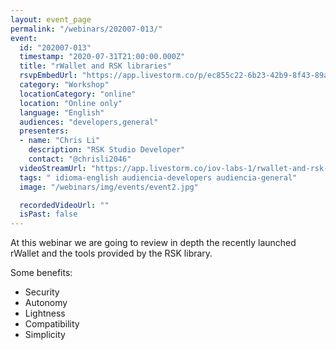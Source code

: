 ```yaml
---
layout: event_page
permalink: "/webinars/202007-013/"
event:
  id: "202007-013"
  timestamp: "2020-07-31T21:00:00.000Z"
  title: "rWallet and RSK libraries"
  rsvpEmbedUrl: "https://app.livestorm.co/p/ec855c22-6b23-42b9-8f43-89a6554079cf/form"
  category: "Workshop"
  locationCategory: "online"
  location: "Online only"
  language: "English"
  audiences: "developers,general"
  presenters:
  - name: "Chris Li"
    description: "RSK Studio Developer"
    contact: "@chrisli2046"
  videoStreamUrl: "https://app.livestorm.co/iov-labs-1/rwallet-and-rsk-libraries"
  tags: " idioma-english audiencia-developers audiencia-general"
  image: "/webinars/img/events/event2.jpg"

  recordedVideoUrl: ""
  isPast: false
---
```



At this webinar we are going to review in depth the recently launched rWallet and the tools provided by the RSK library.

Some benefits:
- Security
- Autonomy
- Lightness
- Compatibility
- Simplicity

